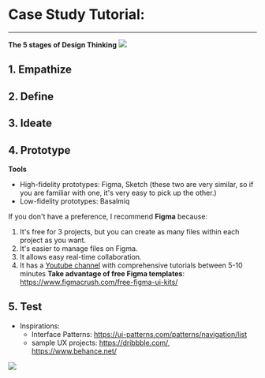 # **Case Study Tutorial:**

----
**The 5 stages of Design Thinking**
![](https://i.imgur.com/Unn0mCj.png)


**1. Empathize**
----

**2. Define**
----

**3. Ideate**
----

**4. Prototype**
----
**Tools**
* High-fidelity prototypes: Figma, Sketch (these two are very similar, so if you are familiar with one, it's very easy to pick up the other.)
* Low-fidelity prototypes: Basalmiq

If you don't have a preference, I recommend **Figma** because:
1. It's free for 3 projects, but you can create as many files within each project as you want.
2. It's easier to manage files on Figma.
3. It allows easy real-time collaboration.
4. It has a [Youtube channel](https://www.youtube.com/c/Figmadesign) with comprehensive tutorials between 5-10 minutes
**Take advantage of free Figma templates**: https://www.figmacrush.com/free-figma-ui-kits/

**5. Test**
-----


* Inspirations:
    * Interface Patterns: https://ui-patterns.com/patterns/navigation/list
    * sample UX projects: https://dribbble.com/, https://www.behance.net/ 

![](https://i.imgur.com/BsAZ8sZ.jpg)